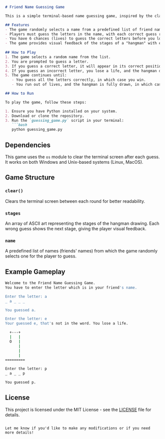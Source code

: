 ```markdown
# Friend Name Guessing Game

This is a simple terminal-based name guessing game, inspired by the classic "Hangman" game. The objective is to guess the letters in a randomly selected friend's name before running out of chances. Each wrong guess brings you closer to losing!

## Features
- The game randomly selects a name from a predefined list of friend names.
- Players must guess the letters in the name, with each correct guess revealing the letter.
- You have 6 chances (lives) to guess the correct letters before you lose.
- The game provides visual feedback of the stages of a "hangman" with each incorrect guess.
  
## How to Play
1. The game selects a random name from the list.
2. You are prompted to guess a letter.
3. If you guess a correct letter, it will appear in its correct position in the name.
4. If you guess an incorrect letter, you lose a life, and the hangman drawing progresses closer to completion.
5. The game continues until:
   - You guess all the letters correctly, in which case you win.
   - You run out of lives, and the hangman is fully drawn, in which case you lose.

## How to Run

To play the game, follow these steps:

1. Ensure you have Python installed on your system.
2. Download or clone the repository.
3. Run the `guessing_game.py` script in your terminal:
   ```bash
   python guessing_game.py
   ```

## Dependencies
This game uses the `os` module to clear the terminal screen after each guess. It works on both Windows and Unix-based systems (Linux, MacOS).

## Game Structure

### `clear()`
Clears the terminal screen between each round for better readability.

### `stages`
An array of ASCII art representing the stages of the hangman drawing. Each wrong guess shows the next stage, giving the player visual feedback.

### `name`
A predefined list of names (friends' names) from which the game randomly selects one for the player to guess.

## Example Gameplay
```bash
Welcome to the Friend Name Guessing Game.
You have to enter the letter which is in your friend's name.

Enter the letter: a
_ a _ _ _

You guessed a.

Enter the letter: e
Your guessed e, that's not in the word. You lose a life.

  +---+
  |   |
  O   |
      |
      |
      |
=========

Enter the letter: p
_ a _ _ p

You guessed p.
```

## License
This project is licensed under the MIT License - see the [LICENSE](LICENSE) file for details.
```

Let me know if you'd like to make any modifications or if you need more details!
